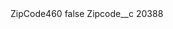 <?xml version="1.0" encoding="UTF-8"?>
<CustomMetadata xmlns="http://soap.sforce.com/2006/04/metadata" xmlns:xsi="http://www.w3.org/2001/XMLSchema-instance" xmlns:xsd="http://www.w3.org/2001/XMLSchema">
    <label>ZipCode460</label>
    <protected>false</protected>
    <values>
        <field>Zipcode__c</field>
        <value xsi:type="xsd:string">20388</value>
    </values>
</CustomMetadata>
